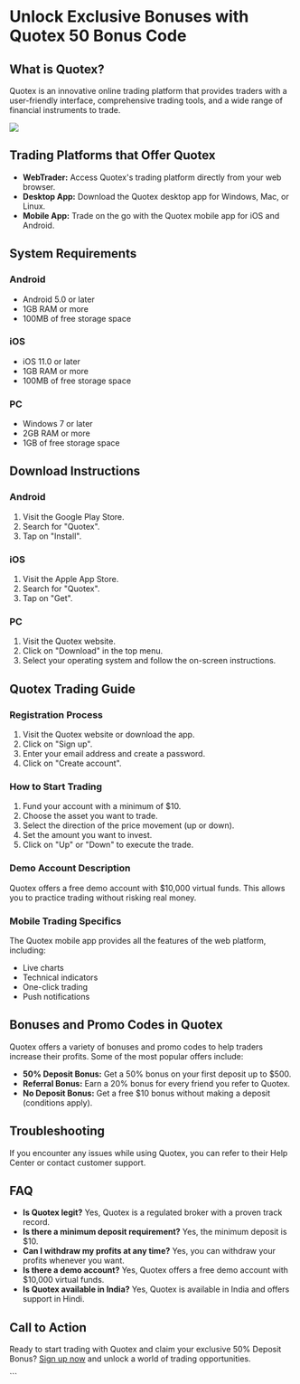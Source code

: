# Unlock Exclusive Bonuses with Quotex 50 Bonus Code

## What is Quotex?

Quotex is an innovative online trading platform that provides traders
with a user-friendly interface, comprehensive trading tools, and a wide
range of financial instruments to trade.

[![](https://static.quotex.io/files/4_en/300_250.jpg)](https://traff.sbs/brokerqxlid)

## Trading Platforms that Offer Quotex

-   **WebTrader:** Access Quotex\'s trading platform directly from your
    web browser.
-   **Desktop App:** Download the Quotex desktop app for Windows, Mac,
    or Linux.
-   **Mobile App:** Trade on the go with the Quotex mobile app for iOS
    and Android.

## System Requirements

### Android

-   Android 5.0 or later
-   1GB RAM or more
-   100MB of free storage space

### iOS

-   iOS 11.0 or later
-   1GB RAM or more
-   100MB of free storage space

### PC

-   Windows 7 or later
-   2GB RAM or more
-   1GB of free storage space

## Download Instructions

### Android

1.  Visit the Google Play Store.
2.  Search for "Quotex".
3.  Tap on "Install".

### iOS

1.  Visit the Apple App Store.
2.  Search for "Quotex".
3.  Tap on "Get".

### PC

1.  Visit the Quotex website.
2.  Click on "Download" in the top menu.
3.  Select your operating system and follow the on-screen instructions.

## Quotex Trading Guide

### Registration Process

1.  Visit the Quotex website or download the app.
2.  Click on "Sign up".
3.  Enter your email address and create a password.
4.  Click on "Create account".

### How to Start Trading

1.  Fund your account with a minimum of \$10.
2.  Choose the asset you want to trade.
3.  Select the direction of the price movement (up or down).
4.  Set the amount you want to invest.
5.  Click on "Up" or "Down" to execute the trade.

### Demo Account Description

Quotex offers a free demo account with \$10,000 virtual funds. This
allows you to practice trading without risking real money.

### Mobile Trading Specifics

The Quotex mobile app provides all the features of the web platform,
including:

-   Live charts
-   Technical indicators
-   One-click trading
-   Push notifications

## Bonuses and Promo Codes in Quotex

Quotex offers a variety of bonuses and promo codes to help traders
increase their profits. Some of the most popular offers include:

-   **50% Deposit Bonus:** Get a 50% bonus on your first deposit up to
    \$500.
-   **Referral Bonus:** Earn a 20% bonus for every friend you refer to
    Quotex.
-   **No Deposit Bonus:** Get a free \$10 bonus without making a deposit
    (conditions apply).

## Troubleshooting

If you encounter any issues while using Quotex, you can refer to their
Help Center or contact customer support.

## FAQ

-   **Is Quotex legit?** Yes, Quotex is a regulated broker with a proven
    track record.
-   **Is there a minimum deposit requirement?** Yes, the minimum deposit
    is \$10.
-   **Can I withdraw my profits at any time?** Yes, you can withdraw
    your profits whenever you want.
-   **Is there a demo account?** Yes, Quotex offers a free demo account
    with \$10,000 virtual funds.
-   **Is Quotex available in India?** Yes, Quotex is available in India
    and offers support in Hindi.

## Call to Action

Ready to start trading with Quotex and claim your exclusive 50% Deposit
Bonus? [Sign up now](\%22https://traff.sbs/brokerqxsignup\%22) and
unlock a world of trading opportunities.

\`\`\`

